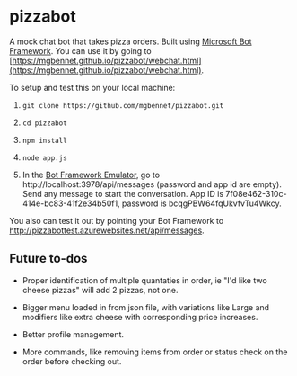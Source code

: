 # pizzabot
A mock chat bot that takes pizza orders. Built using [Microsoft Bot Framework](https://dev.botframework.com/). You can use it by going to [https://mgbennet.github.io/pizzabot/webchat.html](https://mgbennet.github.io/pizzabot/webchat.html).

To setup and test this on your local machine:

1. `git clone https://github.com/mgbennet/pizzabot.git`

2. `cd pizzabot`

3. `npm install`

4. `node app.js`

5. In the [Bot Framework Emulator](https://docs.botframework.com/en-us/tools/bot-framework-emulator/), go to http://localhost:3978/api/messages (password and app id are empty). Send any message to start the conversation. App ID is 7f08e462-310c-414e-bc83-41f2e34b50f1, password is bcqgPBW64fqUkvfvTu4Wkcy.

You also can test it out by pointing your Bot Framework to http://pizzabottest.azurewebsites.net/api/messages.

## Future to-dos
* Proper identification of multiple quantaties in order, ie "I'd like two cheese pizzas" will add 2 pizzas, not one.

* Bigger menu loaded in from json file, with variations like Large and modifiers like extra cheese with corresponding price increases.

* Better profile management.

* More commands, like removing items from order or status check on the order before checking out.
